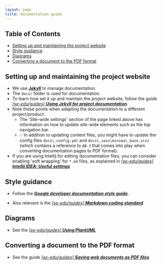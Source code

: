 ```yaml
---
layout: page
title: Documentation guide
---
```


## Table of Contents

- [Setting up and maintaining the project website](#setting-up-and-maintaining-the-project-website)
- [Style guidance](#style-guidance)
- [Diagrams](#diagrams)
- [Converting a document to the PDF format](#converting-a-document-to-the-pdf-format)

## Setting up and maintaining the project website

- We use [**Jekyll**](https://jekyllrb.com/) to manage documentation.
- The `docs/` folder is used for documentation.
- To learn how set it up and maintain the project website, follow the guide [_[se-edu/guides] **Using Jekyll for project documentation**_](https://se-education.org/guides/tutorials/jekyll.html).
- Note these points when adapting the documentation to a different project/product:
  - The 'Site-wide settings' section of the page linked above has information on how to update site-wide elements such as the top navigation bar.
  - :bulb: In addition to updating content files, you might have to update the config files `docs\_config.yml` and `docs\_sass\minima\_base.scss` (which contains a reference to `AB-3` that comes into play when converting documentation pages to PDF format).
- If you are using Intellij for editing documentation files, you can consider enabling 'soft wrapping' for `*.md` files, as explained in [_[se-edu/guides] **Intellij IDEA: Useful settings**_](https://se-education.org/guides/tutorials/intellijUsefulSettings.html#enabling-soft-wrapping)

## Style guidance

- Follow the [**_Google developer documentation style guide_**](https://developers.google.com/style).

- Also relevant is the [_[se-edu/guides] **Markdown coding standard**_](https://se-education.org/guides/conventions/markdown.html)

## Diagrams

- See the [_[se-edu/guides] **Using PlantUML**_](https://se-education.org/guides/tutorials/plantUml.html)

## Converting a document to the PDF format

- See the guide [_[se-edu/guides] **Saving web documents as PDF files**_](https://se-education.org/guides/tutorials/savingPdf.html)
